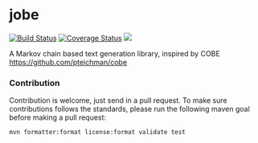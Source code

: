 # jobe
[![Build Status](https://travis-ci.com/Gikkman/jobe.svg?branch=master)](https://travis-ci.com/Gikkman/jobe)
[![Coverage Status](https://coveralls.io/repos/github/Gikkman/jobe/badge.svg?branch=master)](https://coveralls.io/github/Gikkman/jobe?branch=master)
[![](https://jitpack.io/v/Gikkman/jobe.svg)](https://jitpack.io/#Gikkman/jobe)

A Markov chain based text generation library, inspired by COBE   https://github.com/pteichman/cobe


### Contribution
Contribution is welcome, just send in a pull request. To make sure contributions follows the standards, please run the following maven goal before making a pull request:

`mvn formatter:format license:format validate test`